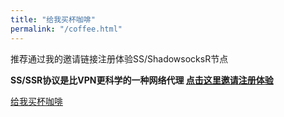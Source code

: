 ```yaml
---
title: "给我买杯咖啡"
permalink: "/coffee.html"
---
```


推荐通过我的邀请链接注册体验SS/ShadowsocksR节点

**SS/SSR协议是比VPN更科学的一种网络代理 [点击这里邀请注册体验](https://s-s-r.github.io)**


<a target="_blank" class="btn btn-danger d-block" href="https://s-s-r.github.io/"><i class="fa fa-coffee"></i> 给我买杯咖啡</a> 
